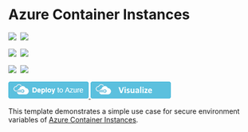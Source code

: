 # Azure Container Instances

<IMG SRC="https://azurequickstartsservice.blob.core.windows.net/badges/201-aci-linuxcontainer-secure-environmentvariables/PublicLastTestDate.svg" />&nbsp;
<IMG SRC="https://azurequickstartsservice.blob.core.windows.net/badges/201-aci-linuxcontainer-secure-environmentvariables/PublicDeployment.svg" />&nbsp;

<IMG SRC="https://azurequickstartsservice.blob.core.windows.net/badges/201-aci-linuxcontainer-secure-environmentvariables/FairfaxLastTestDate.svg" />&nbsp;
<IMG SRC="https://azurequickstartsservice.blob.core.windows.net/badges/201-aci-linuxcontainer-secure-environmentvariables/FairfaxDeployment.svg" />&nbsp;

<IMG SRC="https://azurequickstartsservice.blob.core.windows.net/badges/201-aci-linuxcontainer-secure-environmentvariables/BestPracticeResult.svg" />&nbsp;
<IMG SRC="https://azurequickstartsservice.blob.core.windows.net/badges/201-aci-linuxcontainer-secure-environmentvariables/CredScanResult.svg" />&nbsp;

<a href="https://portal.azure.com/#create/Microsoft.Template/uri/https%3A%2F%2Fraw.githubusercontent.com%2FAzure%2Fazure-quickstart-templates%2Fmaster%2F201-aci-linuxcontainer-secure-environmentvariables%2Fazuredeploy.json" target="_blank">
    <img src="https://raw.githubusercontent.com/Azure/azure-quickstart-templates/master/1-CONTRIBUTION-GUIDE/images/deploytoazure.png"/>
</a>
<a href="http://armviz.io/#/?load=https%3A%2F%2Fraw.githubusercontent.com%2FAzure%2Fazure-quickstart-templates%2Fmaster%2F201-aci-linuxcontainer-secure-environmentvariables%2Fazuredeploy.json" target="_blank">
    <img src="https://raw.githubusercontent.com/Azure/azure-quickstart-templates/master/1-CONTRIBUTION-GUIDE/images/visualizebutton.png"/>
</a>

This template demonstrates a simple use case for secure environment variables of [Azure Container Instances](https://docs.microsoft.com/en-us/azure/container-instances/).

